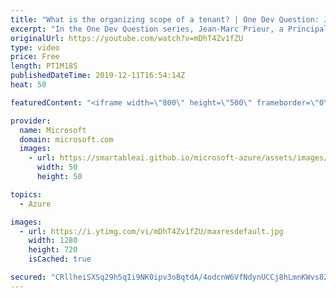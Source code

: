 ```yaml
---
title: "What is the organizing scope of a tenant? | One Dev Question: Jean-Marc Prieur"
excerpt: "In the One Dev Question series, Jean-Marc Prieur, a Principal Program Manager working on the Microsoft identity platform, explains how an Azure tenant is related to your organization.   Get more information at: https://docs.microsoft.com/azure/active-directory/develop/ Create your free Azure account"
originalUrl: https://youtube.com/watch?v=mDhT4Zv1fZU
type: video
price: Free
length: PT1M18S
publishedDateTime: 2019-12-11T16:54:14Z
heat: 50

featuredContent: "<iframe width=\"800\" height=\"500\" frameborder=\"0\" src=\"https://www.youtube.com/embed/mDhT4Zv1fZU\" allow=\"accelerometer; autoplay; encrypted-media; gyroscope; picture-in-picture\" allowfullscreen></iframe>"

provider:
  name: Microsoft
  domain: microsoft.com
  images:
    - url: https://smartableai.github.io/microsoft-azure/assets/images/organizations/microsoft.com-50x50.jpg
      width: 50
      height: 50

topics:
  - Azure

images:
  - url: https://i.ytimg.com/vi/mDhT4Zv1fZU/maxresdefault.jpg
    width: 1280
    height: 720
    isCached: true

secured: "CRllheiSXSq29h5qIi9NK0ipv3oBqtdA/4odcnW6VfNdynUCCj8hLmnKWvs8Z8xS5V3JLf4MJh5vuN0XC4q225VCGbOQddBQrhFvca+ebJvpQEYp3KPsYPSTzFm4ioKq1xBy5S0Y4b3adfsiddujNrGP1r+znSR2VPmJDp1ri7dWhkZPiKYGYbGhxDJMtjKtnPnkn5qip4aX59jt/ZpXBIJqefmd2YX4LjB32BrQ4LoZgxGMLt8jYg11SKwJRNMwzkEs3UukP+rEHoZU/EeUX2JdI93M16Y+gAxJzAktbzjM2nAEOOZQO9ng4oQP+VwHj6FhQkK4yzIH5Jp86kFc9j8F7sJQf+C1wSf3NNKdXkskIoukiN9IGPxluULPOWQFFtvurFUv0QNny2+UCnvSvFblATnCCqdaSdRaRCVDK4I=;4g1x+eZmNlILprcX135kSw=="
---
```


